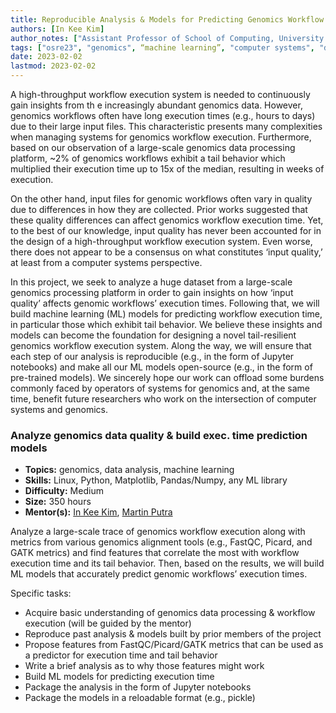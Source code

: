 ```yaml
---
title: Reproducible Analysis & Models for Predicting Genomics Workflow Execution Time 
authors: [In Kee Kim]
author_notes: ["Assistant Professor of School of Computing, University of Georgia"]
tags: ["osre23", "genomics", “machine learning”, "computer systems", "data analysis"]
date: 2023-02-02
lastmod: 2023-02-02
---
```


A high-throughput workflow execution system is needed to continuously gain insights from th e increasingly abundant genomics data. However, genomics workflows often have long execution times (e.g., hours to days) due to their large input files. This characteristic presents many complexities when managing systems for genomics workflow execution. Furthermore, based on our observation of a large-scale genomics data processing platform, ~2% of genomics workflows exhibit a tail behavior which multiplied their execution time up to 15x of the median, resulting in weeks of execution.

On the other hand, input files for genomic workflows often vary in quality due to differences in how they are collected. Prior works suggested that these quality differences can affect genomics workflow execution time. Yet, to the best of our knowledge, input quality has never been accounted for in the design of a high-throughput workflow execution system. Even worse, there does not appear to be a consensus on what constitutes ‘input quality,’ at least from a computer systems perspective.

In this project, we seek to analyze a huge dataset from a large-scale genomics processing platform in order to gain insights on how ‘input quality’ affects genomic workflows’ execution times. Following that, we will build machine learning (ML) models for predicting workflow execution time, in particular those which exhibit tail behavior. We believe these insights and models can become the foundation for designing a novel tail-resilient genomics workflow execution system. Along the way, we will ensure that each step of our analysis is reproducible (e.g., in the form of Jupyter notebooks) and make all our ML models open-source (e.g., in the form of pre-trained models). We sincerely hope our work can offload some burdens commonly faced by operators of systems for genomics and, at the same time, benefit future researchers who work on the intersection of computer systems and genomics.

### Analyze genomics data quality & build exec. time prediction models

- **Topics:** genomics, data analysis, machine learning
- **Skills:** Linux, Python, Matplotlib, Pandas/Numpy, any ML library
- **Difficulty:** Medium
- **Size:** 350 hours
- **Mentor(s):** [In Kee Kim](mailto:inkee.kim@uga.edu), [Martin Putra](mailto:martinluttap@uchicago.edu)

Analyze a large-scale trace of genomics workflow execution along with metrics from various genomics alignment tools (e.g., FastQC, Picard, and GATK metrics) and find features that
correlate the most with workflow execution time and its tail behavior. Then, based on the results, we will build ML models that accurately predict genomic workflows’ execution times.

Specific tasks:
- Acquire basic understanding of genomics data processing & workflow execution (will be guided by the mentor)
- Reproduce past analysis & models built by prior members of the project
- Propose features from FastQC/Picard/GATK metrics that can be used as a predictor for execution time and tail behavior
- Write a brief analysis as to why those features might work
- Build ML models for predicting execution time
- Package the analysis in the form of Jupyter notebooks
- Package the models in a reloadable format (e.g., pickle)